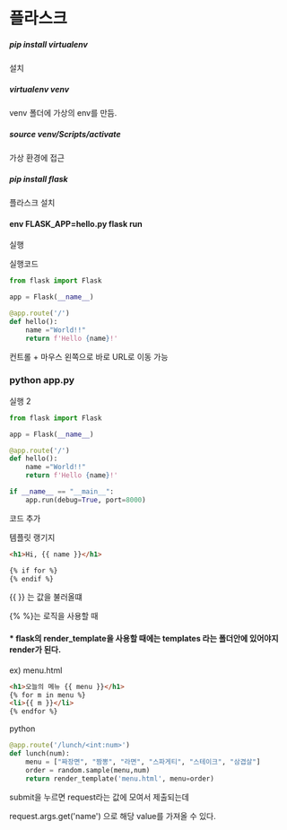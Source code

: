 # 플라스크



##### pip install virtualenv 

설치



##### virtualenv venv

venv 폴더에 가상의 env를 만듬.



##### source venv/Scripts/activate

가상 환경에 접근



##### pip install flask

플라스크 설치



#### env FLASK_APP=hello.py flask run

실행



실행코드

```python
from flask import Flask

app = Flask(__name__)

@app.route('/')
def hello():
    name ="World!!"
    return f'Hello {name}!'
```



컨트롤 + 마우스 왼쪽으로 바로 URL로 이동 가능





###  python app.py

실행 2

```python
from flask import Flask

app = Flask(__name__)

@app.route('/')
def hello():
    name ="World!!"
    return f'Hello {name}!'

if __name__ == "__main__":
    app.run(debug=True, port=8000)
```



코드 추가





템플릿 랭기지

```html
<h1>Hi, {{ name }}</h1>

{% if for %}
{% endif %}
```

{{ }} 는 값을 불러올떄

{% %}는 로직을 사용할 때



#### * flask의 render_template을 사용할 때에는 templates 라는 폴더안에 있어야지 render가 된다.





ex) menu.html

```html
<h1>오늘의 메뉴 {{ menu }}</h1>
{% for m in menu %}
<li>{{ m }}</li>
{% endfor %}

```



python

```python
@app.route('/lunch/<int:num>')
def lunch(num):
    menu = ["짜장면", "짬뽕", "라면", "스파게티", "스테이크", "삼겹살"]
    order = random.sample(menu,num)
    return render_template('menu.html', menu=order)
```



submit을 누르면 request라는 값에 모여서 제출되는데

request.args.get('name') 으로 해당 value를 가져올 수 있다.